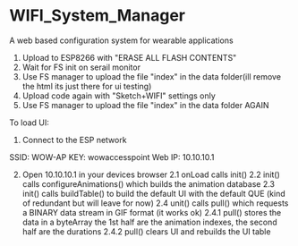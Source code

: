 # WIFI_System_Manager
A web based configuration system for wearable applications

1. Upload to ESP8266 with "ERASE ALL FLASH CONTENTS"
2. Wait for FS init on serail monitor
3. Use FS manager to upload the file "index" in the data folder(ill remove the html its just there for ui testing)
2. Upload code again with "Sketch+WIFI" settings only
4. Use FS manager to upload the file "index" in the data folder AGAIN

To load UI:
1. Connect to the ESP network

SSID: WOW-AP
KEY: wowaccesspoint
Web IP:  10.10.10.1

2. Open 10.10.10.1 in your devices browser
2.1 onLoad calls init()
2.2 init() calls configureAnimations() which builds the animation database
2.3 init() calls buildTable() to build the default UI with the default QUE (kind of redundant but will leave for now)
2.4 unit() calls pull() which requests a BINARY data stream in GIF format (it works ok)
2.4.1 pull() stores the data in a byteArray the 1st half are the animation indexes, the second half are the durations
2.4.2 pull() clears UI and rebuilds the UI table


